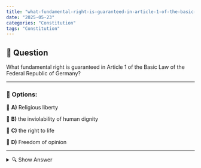 ```yaml
---
title: "what-fundamental-right-is-guaranteed-in-article-1-of-the-basic-law-of-the-federal-republic-of-german"
date: "2025-05-23"
categories: "Constitution"
tags: "Constitution"
---
```


## 📌 **Question**

What fundamental right is guaranteed in Article 1 of the Basic Law of the Federal Republic of Germany?



---

### 📝 **Options:**

🔘 **A)** Religious liberty

🔘 **B)** the inviolability of human dignity

🔘 **C)** the right to life

🔘 **D)** Freedom of opinion

---

<details>
  <summary>🔍 Show Answer</summary>

  <p>
💡  <b>Correct Answer:</b>  b
  </p>
  <p>
    📖<b>Explanation:</b>
    
  </p>
</details>
